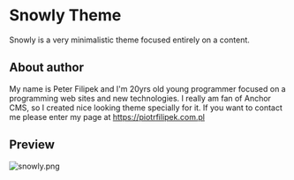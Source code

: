Snowly Theme
============

Snowly is a very minimalistic theme focused entirely on a content.

About author
------
My name is Peter Filipek and I'm 20yrs old young programmer focused on a programming web sites and new technologies.
I really am fan of Anchor CMS, so I created nice looking theme specially for it. If you want to contact me please enter my page at https://piotrfilipek.com.pl

Preview
----------
![snowly.png](https://bitbucket.org/repo/bn6RAr/images/1660362658-snowly.png)